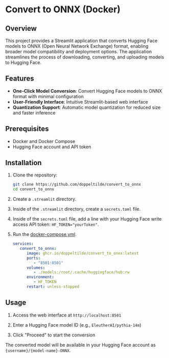 # Convert to ONNX (Docker)

## Overview

This project provides a Streamlit application that converts Hugging Face models to ONNX (Open Neural Network Exchange) format, enabling broader model compatibility and deployment options. The application streamlines the process of downloading, converting, and uploading models to Hugging Face.

## Features

- **One-Click Model Conversion**: Convert Hugging Face models to ONNX format with minimal configuration
- **User-Friendly Interface**: Intuitive Streamlit-based web interface
- **Quantization Support**: Automatic model quantization for reduced size and faster inference

## Prerequisites

- Docker and Docker Compose
- Hugging Face account and API token

## Installation

1. Clone the repository:

   ```bash
   git clone https://github.com/doppeltilde/convert_to_onnx
   cd convert_to_onnx
   ```

2. Create a `.streamlit` directory.

3. Inside of the `.streamlit` directory, create a `secrets.toml` file.

4. Inside of the `secrets.toml` file, add a line with your Hugging Face write access API token: `HF_TOKEN="yourToken"`.

3. Run the [docker-compose.yml](https://github.com/doppeltilde/convert_to_onnx/blob/main/docker-compose.yml).

   ```yml
   services:
      convert_to_onnx:
         image: ghcr.io/doppeltilde/convert_to_onnx:latest
         ports:
            - "8501:8501"
         volumes:
            - ./models:/root/.cache/huggingface/hub:rw
         environment:
            - HF_TOKEN
         restart: unless-stopped
   ```

## Usage

1. Access the web interface at `http://localhost:8501`

2. Enter a Hugging Face model ID (e.g., `EleutherAI/pythia-14m`)

3. Click "Proceed" to start the conversion

The converted model will be available in your Hugging Face account as `{username}/{model-name}-ONNX`.
